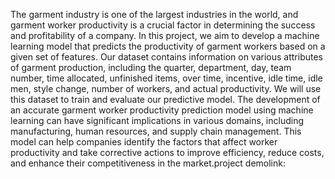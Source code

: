 
The garment industry is one of the largest industries in the world, and garment worker productivity is a crucial factor in determining the success and profitability of a company. In this project, we aim to develop a machine learning model that predicts the productivity of garment workers based on a given set of features. Our dataset contains information on various attributes of garment production, including the quarter, department, day, team number, time allocated, unfinished items, over time, incentive, idle time, idle men, style change, number of workers, and actual productivity. We will use this dataset to train and evaluate our predictive model.
The development of an accurate garment worker productivity prediction model using machine learning can have significant implications in various domains, including manufacturing, human resources, and supply chain management. This model can help companies identify the factors that affect worker productivity and take corrective actions to improve efficiency, reduce costs, and enhance their competitiveness in the market.project demolink:
